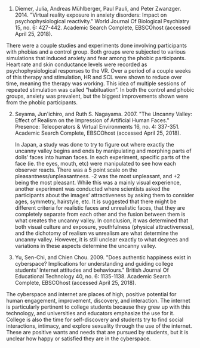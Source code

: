 1) Diemer, Julia, Andreas Mühlberger, Paul Pauli, and Peter Zwanzger. 2014. "Virtual reality exposure in anxiety disorders: Impact on   psychophysiological reactivity." World Journal Of Biological Psychiatry 15, no. 6: 427-442. Academic Search Complete, EBSCOhost (accessed April 25, 2018).

  There were a couple studies and experiments done involving participants with phobias and a control group. Both groups were subjected to  various simulations that induced anxiety and fear among the phobic participants. Heart rate and skin conductance levels were recorded as  psychophysiological responses to the VR. Over a period of a couple weeks of this therapy and stimulation, HR and SCL were shown to reduce  over time, meaning the therapy was working. This idea of multiple sessions of repeated stimulation was called “habituation”. In both the   control and phobic groups, anxiety was prevalent, but the biggest improvements shown were from the phobic participants.
   
2) Seyama, Jun'ichiro, and Ruth S. Nagayama. 2007. "The Uncanny Valley: Effect of Realism on the Impression of Artificial Human Faces." Presence: Teleoperators & Virtual Environments 16, no. 4: 337-351. Academic Search Complete, EBSCOhost (accessed April 25, 2018).

   In Japan, a study was done to try to figure out where exactly the uncanny valley begins and ends by manipulating and morphing parts of dolls’ faces into human faces. In each experiment, specific parts of the face (ie. the eyes, mouth, etc) were manipulated to see how     each observer reacts. There was a 5 point scale on the pleasantness/unpleasantness. -2 was the most unpleasant, and +2 being the most      pleasant. While this was a mainly visual experience, another experiment was conducted where scientists asked the participants about the    images’ attractiveness by asking them to consider ages, symmetry, hairstyle, etc. It is suggested that there might be different criteria    for realistic faces and unrealistic faces, that they are completely separate from each other and the fusion between them is what creates    the uncanny valley. In conclusion, it was determined that both visual culture and exposure, youthfulness (physical attractiveness), and    the dichotomy of realism vs unrealism are what determine the uncanny valley. However, it is still unclear exactly to what degrees and      variations in these aspects determine the uncanny valley. 
    
3) Yu, Sen-Chi, and Chien Chou. 2009. "Does authentic happiness exist in cyberspace? Implications for understanding and guiding college students' Internet attitudes and behaviours." British Journal Of Educational Technology 40, no. 6: 1135-1138. Academic Search Complete, EBSCOhost (accessed April 25, 2018).

  The cyberspace and internet are places of high, positive potential for human engagement, improvement, discovery, and interaction. The     internet is particularly pertinent to college students because they grew up with this technology, and universities and educators           emphasize the use for it. College is also the time for self-discovery and students try to find social interactions, intimacy, and explore   sexuality through the use of the internet. These are positive wants and needs that are pursued by students, but it is unclear how happy     or satisfied they are in the cyberspace.


